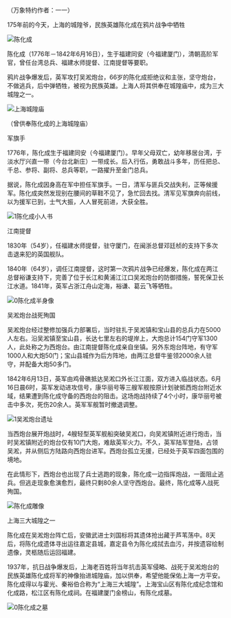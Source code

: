 （万象特约作者：一一）

175年前的今天，上海的城隍爷，民族英雄陈化成在鸦片战争中牺牲

![陈化成](陈化成.jpg)

陈化成（1776年－1842年6月16日），生于福建同安（今福建厦门），清朝高阶军官，曾任台湾总兵、福建水师提督、江南提督等要职。

鸦片战争爆发后，英军攻打吴淞炮台，66岁的陈化成拒绝议和主张，坚守炮台，不做逃兵，后中弹牺牲，被视为民族英雄。上海人将其供奉在城隍庙中，成为三大城隍之一。

![上海城隍庙](上海城隍庙.jpeg)

（曾供奉陈化成的上海城隍庙）

军旗手

1776年，陈化成生于福建同安（今福建厦门）。早年父母双亡，幼年移居台湾，于淡水厅兴直一带（今台北新庄）一带成长。后入行伍，勇敢战斗多年，历任把总、千总、参将、副将、总兵等职，一路擢升至金门总兵。

据说，陈化成因身高在军中担任军旗手。一日，清军与匪兵交战失利，正等候援军。陈化成突然发现别在腰间的草鞋不见了，急忙回去找。清军见军旗奔向前线，以为援军已到，士气大振，人人冒死前进，大获全胜。

![1陈化成小人书](1陈化成小人书.jpg)

江南提督

1830年（54岁），任福建水师提督，驻守厦门，在闽浙总督邓廷桢的支持下多次击退来犯的英国舰队。

1840年（64岁），调任江南提督，这时第一次鸦片战争已经爆发，陈化成在两江总督裕谦支持下，完善了位于长江和黄浦江江口吴淞炮台的防御措施，誓死保卫长江水道。1841年，英军占浙江舟山定海，裕谦、葛云飞等牺牲。

![0陈化成半身像](0陈化成半身像.jpg)

吴淞炮台战死殉国

吴淞炮台经过整修加强兵力部署后，当时驻扎于吴淞镇和宝山县的总兵力在5000人左右。沿吴淞镇至宝山县，长达七里左右的堤岸上，大炮总计154门守军1300人，此处称之为西炮台。由江南提督陈化成亲自坐镇。另外东炮台阵地，有守军1000人和大炮50门；宝山县城作为后方阵地，由两江总督牛鉴领2000余人驻守，并配备大炮50多门。

1842年6月13日，英军由鸡骨礁抵达吴淞口外长江江面，双方进入临战状态。6月16日晨6时，英军发动进攻信号，康华丽号等三艘军舰按原计划驶抵西炮台附近水域，结果遭到陈化成守备的西炮台的阻击。这场炮战持续了4个小时，康华丽号被击中多次，死伤20余人。英军军舰暂时撤退调整。

![1吴淞炮台遗址](1吴淞炮台遗址.jpg)

当西炮台展开炮战时，4艘轻型英军舰船突破吴淞口，向吴淞镇附近进行炮击，当时吴淞镇附近的炮台仅有10门大炮，难敌英军火力。不久，英军陆军登陆，占领吴淞，并从侧后方陆路向西炮台进军。西炮台孤立无援，已经处于英军四面包围的境地。

在此情形下，西炮台也出现了兵士逃跑的现象，陈化成一边指挥炮战，一面阻止逃兵。但逃走现象愈演愈烈，最终只剩80余人坚守西炮台。最终，陈化成等人战死殉国。

![陈化成雕像](陈化成雕像.jpg)

上海三大城隍之一

陈化成在吴淞炮台阵亡后，安徽武进士刘国标将其遗体抢出藏于芦苇荡中。8天后，将陈化成遗体寻出运往嘉定县城，嘉定县令为陈化成拭去血污，并按遗容绘制遗像，灵柩随后运回福建。

1937年，抗日战争爆发后，上海老百姓将当年抗击英军侵略、战死于吴淞炮台的民族英雄陈化成将军的神像抬进城隍庙，加以供奉，希望他能保佑上海一方平安。陈化成得以与霍光、秦裕伯合称为“上海三大城隍”。上海宝山区有陈化成纪念馆和化成路，松江区有陈化成祠。在福建厦门金榜山，有陈化成墓。

![0陈化成之墓](0陈化成之墓.JPG)









